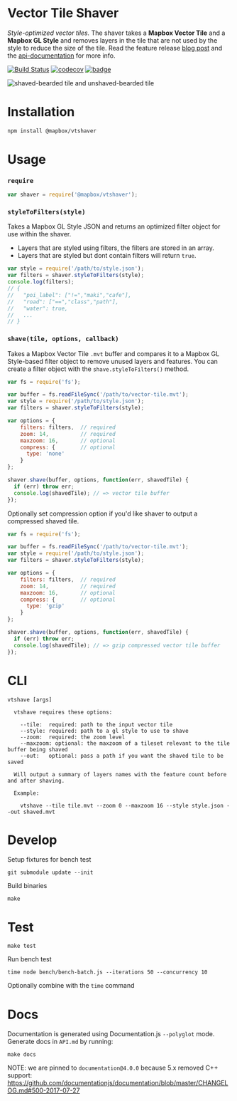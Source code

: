 # Vector Tile Shaver

*Style-optimized vector tiles.* The shaver takes a **Mapbox Vector Tile** and a **Mapbox GL Style** and removes layers in the tile that are not used by the style to reduce the size of the tile. Read the feature release [blog post](https://www.mapbox.com/blog/style-optimized-vector-tiles/) and the [api-documentation](https://www.mapbox.com/api-documentation/#retrieve-tiles) for more info.

[![Build Status](https://travis-ci.com/mapbox/vtshaver.svg?branch=master)](https://travis-ci.com/mapbox/vtshaver)
[![codecov](https://codecov.io/gh/mapbox/vtshaver/branch/master/graph/badge.svg)](https://codecov.io/gh/mapbox/vtshaver)
[![badge](https://mapbox.s3.amazonaws.com/cpp-assets/node-cpp-skel-badge_blue.svg)](https://github.com/mapbox/node-cpp-skel)

![shaved-bearded tile and unshaved-bearded tile](https://user-images.githubusercontent.com/1943001/37542004-e49656b6-2919-11e8-9635-db1b47fcd0fa.jpg)

# Installation

```bash
npm install @mapbox/vtshaver
```

# Usage

### `require`

```javascript
var shaver = require('@mapbox/vtshaver');
```

### `styleToFilters(style)`

Takes a Mapbox GL Style JSON and returns an optimized filter object for use within the shaver.
- Layers that are styled using filters, the filters are stored in an array.
- Layers that are styled but dont contain filters will return `true`.

```javascript
var style = require('/path/to/style.json');
var filters = shaver.styleToFilters(style);
console.log(filters);
// {
//   "poi_label": ["!=","maki","cafe"],
//   "road": ["==","class","path"],
//   "water": true,
//   ...
// }
```

### `shave(tile, options, callback)`

Takes a Mapbox Vector Tile `.mvt` buffer and compares it to a Mapbox GL Style-based filter object to remove unused layers and features. You can create a filter object with the `shave.styleToFilters()` method.

```javascript
var fs = require('fs');

var buffer = fs.readFileSync('/path/to/vector-tile.mvt');
var style = require('/path/to/style.json');
var filters = shaver.styleToFilters(style);

var options = {
    filters: filters,  // required
    zoom: 14,          // required
    maxzoom: 16,       // optional
    compress: {        // optional
      type: 'none'
    }
};

shaver.shave(buffer, options, function(err, shavedTile) {
  if (err) throw err;
  console.log(shavedTile); // => vector tile buffer
});
```

Optionally set compression option if you'd like shaver to output a compressed shaved tile.
```javascript
var fs = require('fs');

var buffer = fs.readFileSync('/path/to/vector-tile.mvt');
var style = require('/path/to/style.json');
var filters = shaver.styleToFilters(style);

var options = {
    filters: filters,  // required
    zoom: 14,          // required
    maxzoom: 16,       // optional
    compress: {        // optional
      type: 'gzip'
    }
};

shaver.shave(buffer, options, function(err, shavedTile) {
  if (err) throw err;
  console.log(shavedTile); // => gzip compressed vector tile buffer
});
```

# CLI
```
vtshave [args]

  vtshave requires these options:

    --tile:  required: path to the input vector tile
    --style: required: path to a gl style to use to shave
    --zoom:  required: the zoom level
    --maxzoom: optional: the maxzoom of a tileset relevant to the tile buffer being shaved
    --out:   optional: pass a path if you want the shaved tile to be saved

  Will output a summary of layers names with the feature count before and after shaving.

  Example:

    vtshave --tile tile.mvt --zoom 0 --maxzoom 16 --style style.json --out shaved.mvt
```

# Develop

Setup fixtures for bench test

```
git submodule update --init
```

Build binaries

```
make
```

# Test

```
make test
```

Run bench test

```
time node bench/bench-batch.js --iterations 50 --concurrency 10
```

Optionally combine with the `time` command

# Docs

Documentation is generated using Documentation.js `--polyglot` mode. Generate docs in `API.md` by running:

```
make docs
```

NOTE: we are pinned to `documentation@4.0.0` because 5.x removed C++ support: https://github.com/documentationjs/documentation/blob/master/CHANGELOG.md#500-2017-07-27

